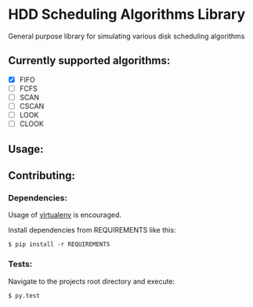 # HDD Scheduling Algorithms Library
General purpose library for simulating various disk scheduling algorithms

## Currently supported algorithms:
- [x] FIFO
- [ ] FCFS
- [ ] SCAN
- [ ] CSCAN
- [ ] LOOK
- [ ] CLOOK

## Usage:

## Contributing:

### Dependencies:
Usage of [virtualenv][1] is encouraged.

Install dependencies from REQUIREMENTS like this:

    $ pip install -r REQUIREMENTS

### Tests:
Navigate to the projects root directory and execute:

    $ py.test


<!-- Links: -->
[1]: https://pypi.python.org/pypi/virtualenv
